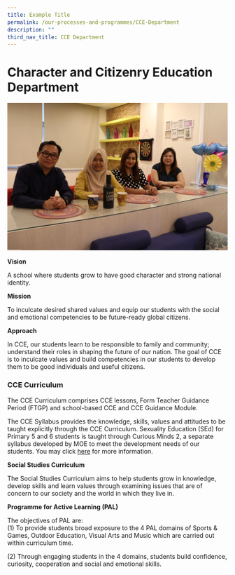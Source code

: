 ```yaml
---
title: Example Title
permalink: /our-processes-and-programmes/CCE-Department
description: ""
third_nav_title: CCE Department
---
```

# **Character and Citizenry Education Department**

![](/images/IMG_3090.jpg)

**Vision**  

A school where students grow to have good character and strong national identity.

**Mission**

To inculcate desired shared values and equip our students with the social and emotional competencies to be future-ready global citizens.


**Approach**

In CCE, our students learn to be responsible to family and community; understand their roles in shaping the future of our nation. The goal of CCE is to inculcate values and build competencies in our students to develop them to be good individuals and useful citizens.

 
### CCE Curriculum

The CCE Curriculum comprises CCE lessons, Form Teacher Guidance Period (FTGP) and school-based CCE and CCE Guidance Module.

The CCE Syllabus provides the knowledge, skills, values and attitudes to be taught explicitly through the CCE Curriculum. Sexuality Education (SEd) for Primary 5 and 6 students is taught through Curious Minds 2, a separate syllabus developed by MOE to meet the development needs of our students. You may click [here](/our-processes-and-programmes/CCE-department/sexuality-education) for more information.


**Social Studies Curriculum**

The Social Studies Curriculum aims to help students grow in knowledge, develop skills and learn values through examining issues that are of concern to our society and the world in which they live in.
  

**Programme for Active Learning (PAL)**

The objectives of PAL are:  
(1) To provide students broad exposure to the 4 PAL domains of Sports & Games, Outdoor Education, Visual Arts and Music which are carried out within curriculum time.  

(2) Through engaging students in the 4 domains, students build confidence, curiosity, cooperation and social and emotional skills.
